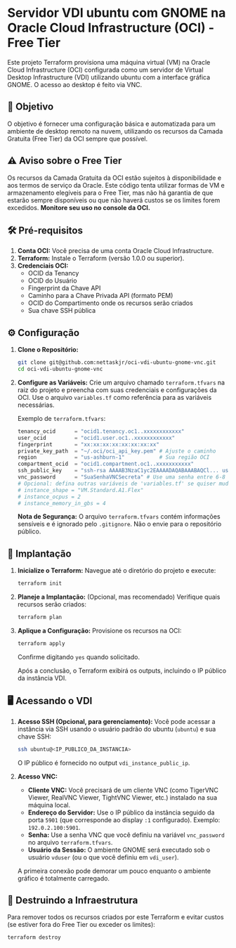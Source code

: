 # Servidor VDI ubuntu com GNOME na Oracle Cloud Infrastructure (OCI) - Free Tier

Este projeto Terraform provisiona uma máquina virtual (VM) na Oracle Cloud Infrastructure (OCI) configurada como um servidor de Virtual Desktop Infrastructure (VDI) utilizando ubuntu com a interface gráfica GNOME. O acesso ao desktop é feito via VNC.

## 🎯 Objetivo

O objetivo é fornecer uma configuração básica e automatizada para um ambiente de desktop remoto na nuvem, utilizando os recursos da Camada Gratuita (Free Tier) da OCI sempre que possível.

## ⚠️ Aviso sobre o Free Tier

Os recursos da Camada Gratuita da OCI estão sujeitos à disponibilidade e aos termos de serviço da Oracle. Este código tenta utilizar formas de VM e armazenamento elegíveis para o Free Tier, mas não há garantia de que estarão sempre disponíveis ou que não haverá custos se os limites forem excedidos. **Monitore seu uso no console da OCI.**

## 🛠️ Pré-requisitos

1.  **Conta OCI:** Você precisa de uma conta Oracle Cloud Infrastructure.
2.  **Terraform:** Instale o Terraform (versão 1.0.0 ou superior).
3.  **Credenciais OCI:**
    * OCID da Tenancy
    * OCID do Usuário
    * Fingerprint da Chave API
    * Caminho para a Chave Privada API (formato PEM)
    * OCID do Compartimento onde os recursos serão criados
    * Sua chave SSH pública

## ⚙️ Configuração

1.  **Clone o Repositório:**
    ```bash
    git clone git@github.com:nettaskjr/oci-vdi-ubuntu-gnome-vnc.git
    cd oci-vdi-ubuntu-gnome-vnc
    ```

2.  **Configure as Variáveis:**
    Crie um arquivo chamado `terraform.tfvars` na raiz do projeto e preencha com suas credenciais e configurações da OCI. Use o arquivo `variables.tf` como referência para as variáveis necessárias.

    Exemplo de `terraform.tfvars`:
    ```terraform
    tenancy_ocid      = "ocid1.tenancy.oc1..xxxxxxxxxxxx"
    user_ocid         = "ocid1.user.oc1..xxxxxxxxxxxx"
    fingerprint       = "xx:xx:xx:xx:xx:xx:xx:xx"
    private_key_path  = "~/.oci/oci_api_key.pem" # Ajuste o caminho
    region            = "us-ashburn-1"           # Sua região OCI
    compartment_ocid  = "ocid1.compartment.oc1..xxxxxxxxxxx"
    ssh_public_key    = "ssh-rsa AAAAB3NzaC1yc2EAAAADAQABAAABAQCl... user@host"
    vnc_password      = "SuaSenhaVNCSecreta" # Use uma senha entre 6-8 caracteres
    # Opcional: defina outras variáveis de 'variables.tf' se quiser mudar os defaults
    # instance_shape = "VM.Standard.A1.Flex"
    # instance_ocpus = 2
    # instance_memory_in_gbs = 4
    ```
    **Nota de Segurança:** O arquivo `terraform.tfvars` contém informações sensíveis e é ignorado pelo `.gitignore`. Não o envie para o repositório público.

## 🚀 Implantação

1.  **Inicialize o Terraform:**
    Navegue até o diretório do projeto e execute:
    ```bash
    terraform init
    ```

2.  **Planeje a Implantação:**
    (Opcional, mas recomendado) Verifique quais recursos serão criados:
    ```bash
    terraform plan
    ```

3.  **Aplique a Configuração:**
    Provisione os recursos na OCI:
    ```bash
    terraform apply
    ```
    Confirme digitando `yes` quando solicitado.

    Após a conclusão, o Terraform exibirá os outputs, incluindo o IP público da instância VDI.

## 🖥️ Acessando o VDI

1.  **Acesso SSH (Opcional, para gerenciamento):**
    Você pode acessar a instância via SSH usando o usuário padrão do ubuntu (`ubuntu`) e sua chave SSH:
    ```bash
    ssh ubuntu@<IP_PUBLICO_DA_INSTANCIA>
    ```
    O IP público é fornecido no output `vdi_instance_public_ip`.

2.  **Acesso VNC:**
    * **Cliente VNC:** Você precisará de um cliente VNC (como TigerVNC Viewer, RealVNC Viewer, TightVNC Viewer, etc.) instalado na sua máquina local.
    * **Endereço do Servidor:** Use o IP público da instância seguido da porta `5901` (que corresponde ao display `:1` configurado). Exemplo: `192.0.2.100:5901`.
    * **Senha:** Use a senha VNC que você definiu na variável `vnc_password` no arquivo `terraform.tfvars`.
    * **Usuário da Sessão:** O ambiente GNOME será executado sob o usuário `vduser` (ou o que você definiu em `vdi_user`).

    A primeira conexão pode demorar um pouco enquanto o ambiente gráfico é totalmente carregado.

## 🧹 Destruindo a Infraestrutura

Para remover todos os recursos criados por este Terraform e evitar custos (se estiver fora do Free Tier ou exceder os limites):
```bash
terraform destroy
